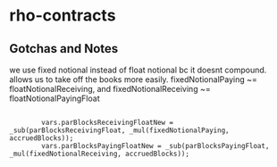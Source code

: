 # rho-contracts




## Gotchas and Notes

we use fixed notional instead of float notional bc it doesnt compound. allows us to take off the books more easily.
fixedNotionalPaying ~= floatNotionalReceiving, and fixedNotionalReceiving ~= floatNotionalPayingFloat
```

		vars.parBlocksReceivingFloatNew = _sub(parBlocksReceivingFloat, _mul(fixedNotionalPaying, accruedBlocks));
		vars.parBlocksPayingFloatNew = _sub(parBlocksPayingFloat, _mul(fixedNotionalReceiving, accruedBlocks));

```
